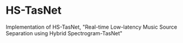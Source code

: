 # HS-TasNet
Implementation of HS-TasNet, "Real-time Low-latency Music Source Separation using Hybrid Spectrogram-TasNet"
